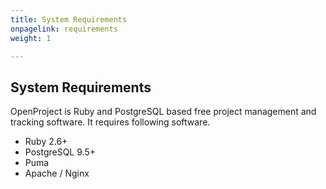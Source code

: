```yaml
---
title: System Requirements
onpagelink: requirements
weight: 1

---
```


System Requirements
-------------------

OpenProject is Ruby and PostgreSQL based free project management and tracking software. It requires following software.

*   Ruby 2.6+
*   PostgreSQL 9.5+
*   Puma
*   Apache / Nginx
